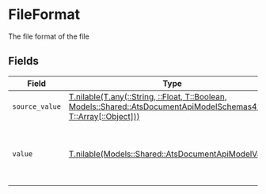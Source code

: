 # FileFormat

The file format of the file


## Fields

| Field                                                                                                                                                                            | Type                                                                                                                                                                             | Required                                                                                                                                                                         | Description                                                                                                                                                                      | Example                                                                                                                                                                          |
| -------------------------------------------------------------------------------------------------------------------------------------------------------------------------------- | -------------------------------------------------------------------------------------------------------------------------------------------------------------------------------- | -------------------------------------------------------------------------------------------------------------------------------------------------------------------------------- | -------------------------------------------------------------------------------------------------------------------------------------------------------------------------------- | -------------------------------------------------------------------------------------------------------------------------------------------------------------------------------- |
| `source_value`                                                                                                                                                                   | [T.nilable(T.any(::String, ::Float, T::Boolean, Models::Shared::AtsDocumentApiModelSchemas4, T::Array[::Object]))](../../models/shared/atsdocumentapimodelschemassourcevalue.md) | :heavy_minus_sign:                                                                                                                                                               | N/A                                                                                                                                                                              | application/pdf                                                                                                                                                                  |
| `value`                                                                                                                                                                          | [T.nilable(Models::Shared::AtsDocumentApiModelValue)](../../models/shared/atsdocumentapimodelvalue.md)                                                                           | :heavy_minus_sign:                                                                                                                                                               | The file format of the file, expressed as a file extension                                                                                                                       | pdf                                                                                                                                                                              |